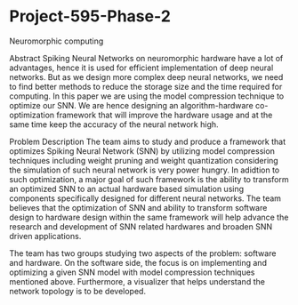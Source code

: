 # Project-595-Phase-2
Neuromorphic computing

Abstract
Spiking Neural Networks on neuromorphic hardware have a lot of advantages, hence it is used for efficient implementation of deep neural networks. But as we design more complex deep neural networks, we need to find better methods to reduce the storage size and the time required for computing. In this paper we are using the model compression technique to optimize our SNN. We are hence designing an algorithm-hardware co-optimization framework that will improve the hardware usage and at the same time keep the accuracy of the neural network high.

Problem Description
The team aims to study and produce a framework that optimizes Spiking Neural Network (SNN) by utilizing model compression techniques including weight pruning and weight quantization considering the simulation of such neural network is very power hungry. In adidtion to such optimization, a major goal of such framework is the ability to transform an optimized SNN to an actual hardware based simulation using components specifically designed for different neural networks. The team believes that the optimization of SNN and ability to transform software design to hardware design within the same framework will help advance the research and development of SNN related hardwares and broaden SNN driven applications.

The team has two groups studying two aspects of the problem: software and hardware. On the software side, the focus is on implementing and optimizing a given SNN model with model compression techniques mentioned above. Furthermore, a visualizer that helps understand the network topology is to be developed.
